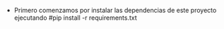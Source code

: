 * Primero comenzamos por instalar las dependencias de este proyecto ejecutando #pip install -r requirements.txt